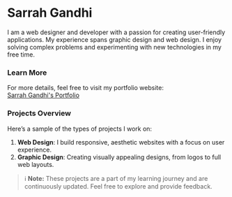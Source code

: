 # Sarrah Gandhi

I am a web designer and developer with a passion for creating user-friendly applications. My experience spans graphic design and web design. I enjoy solving complex problems and experimenting with new technologies in my free time.

### Learn More

For more details, feel free to visit my portfolio website:  
[Sarrah Gandhi's Portfolio](http://www.sarrahgandhi.com)

### Projects Overview


Here’s a sample of the types of projects I work on:

1. **Web Design**: I build responsive, aesthetic websites with a focus on user experience.
2. **Graphic Design**: Creating visually appealing designs, from logos to full web layouts.

> ℹ️ **Note:** These projects are a part of my learning journey and are continuously updated. Feel free to explore and provide feedback.
